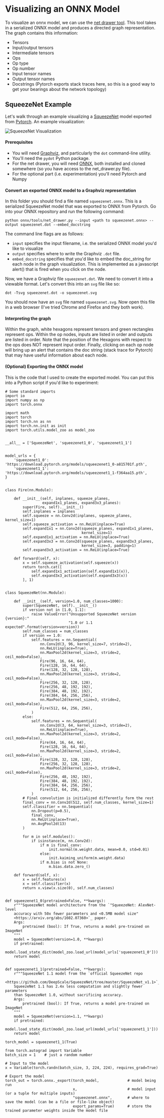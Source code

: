 Visualizing an ONNX Model
=========================

To visualize an onnx model, we can use the [net drawer tool](https://github.com/onnx/onnx/blob/master/onnx/tools/net_drawer.py). This tool takes in a serialized ONNX model and produces a directed graph representation. The graph contains this information:

* Tensors
 * Input/output tensors
 * Intermediate tensors
* Ops
 * Op type
 * Op number
 * Input tensor names
 * Output tensor names
 * Docstrings (Pytorch exports stack traces here, so this is a good way to get your bearings about the network topology)

## SqueezeNet Example

Let's walk through an example visualizing a [SqueezeNet](https://arxiv.org/abs/1602.07360) model exported from [Pytorch](https://github.com/bwasti/AICamera/blob/master/Exporting%20Squeezenet%20to%20mobile.ipynb). An example visualization:

![SqueezeNet Visualization](squeezenet.png)

#### Prerequisites
* You will need [Graphviz](http://www.graphviz.org/), and particularly the `dot` command-line utility.
* You'll need the `pydot` Python package.
* For the net drawer, you will need [ONNX](https://github.com/onnx/onnx), both installed and cloned somewhere (so you have access to the net_drawer.py file).
* For the optional part (i.e. experimentation) you'll need Pytorch and Numpy

#### Convert an exported ONNX model to a Graphviz representation

In this folder you should find a file named `squeezenet.onnx`. This is a serialized SqueezeNet model that was exported to ONNX from Pytorch. Go into your ONNX repository and run the following command:

    python onnx/tools/net_drawer.py --input <path to squeezenet.onnx> --output squeezenet.dot --embed_docstring
    
The command line flags are as follows:

- `input` specifies the input filename, i.e. the serialized ONNX model you'd like to visualize
- `output` specifies where to write the Graphviz `.dot` file.
- `embed_docstring` specifies that you'd like to embed the doc_string for each node in the graph visualization. This is implemented as a javascript alert() that is fired when you click on the node.

Now, we have a Graphviz file `squeezenet.dot`. We need to convert it into a viewable format. Let's convert this into an `svg` file like so:

    dot -Tsvg squeezenet.dot -o squeezenet.svg
    
You should now have an `svg` file named `squeezenet.svg`. Now open this file in a web browser (I've tried Chrome and Firefox and they both work).

#### Interpreting the graph

Within the graph, white hexagons represent tensors and green rectangles represent ops. Within the op nodes, inputs are listed in order and outputs are listed in order. Note that the position of the Hexagons with respect to the ops does NOT represent input order. Finally, clicking on each op node will bring up an alert that contains the doc string (stack trace for Pytorch) that may have useful information about each node.

#### (Optional) Exporting the ONNX model

This is the code that I used to create the exported model. You can put this into a Python script if you'd like to experiment:

    # Some standard imports
    import io
    import numpy as np
    import torch.onnx
    
    import math
    import torch
    import torch.nn as nn
    import torch.nn.init as init
    import torch.utils.model_zoo as model_zoo
    
    
    __all__ = ['SqueezeNet', 'squeezenet1_0', 'squeezenet1_1']
    
    
    model_urls = {
        'squeezenet1_0': 'https://download.pytorch.org/models/squeezenet1_0-a815701f.pth',
        'squeezenet1_1': 'https://download.pytorch.org/models/squeezenet1_1-f364aa15.pth',
    }
    
    
    class Fire(nn.Module):
    
        def __init__(self, inplanes, squeeze_planes,
                     expand1x1_planes, expand3x3_planes):
            super(Fire, self).__init__()
            self.inplanes = inplanes
            self.squeeze = nn.Conv2d(inplanes, squeeze_planes, kernel_size=1)
            self.squeeze_activation = nn.ReLU(inplace=True)
            self.expand1x1 = nn.Conv2d(squeeze_planes, expand1x1_planes,
                                       kernel_size=1)
            self.expand1x1_activation = nn.ReLU(inplace=True)
            self.expand3x3 = nn.Conv2d(squeeze_planes, expand3x3_planes,
                                       kernel_size=3, padding=1)
            self.expand3x3_activation = nn.ReLU(inplace=True)
    
        def forward(self, x):
            x = self.squeeze_activation(self.squeeze(x))
            return torch.cat([
                self.expand1x1_activation(self.expand1x1(x)),
                self.expand3x3_activation(self.expand3x3(x))
            ], 1)
    
    
    class SqueezeNet(nn.Module):
    
        def __init__(self, version=1.0, num_classes=1000):
            super(SqueezeNet, self).__init__()
            if version not in [1.0, 1.1]:
                raise ValueError("Unsupported SqueezeNet version {version}:"
                                 "1.0 or 1.1 expected".format(version=version))
            self.num_classes = num_classes
            if version == 1.0:
                self.features = nn.Sequential(
                    nn.Conv2d(3, 96, kernel_size=7, stride=2),
                    nn.ReLU(inplace=True),
                    nn.MaxPool2d(kernel_size=3, stride=2, ceil_mode=False),
                    Fire(96, 16, 64, 64),
                    Fire(128, 16, 64, 64),
                    Fire(128, 32, 128, 128),
                    nn.MaxPool2d(kernel_size=3, stride=2, ceil_mode=False),
                    Fire(256, 32, 128, 128),
                    Fire(256, 48, 192, 192),
                    Fire(384, 48, 192, 192),
                    Fire(384, 64, 256, 256),
                    nn.MaxPool2d(kernel_size=3, stride=2, ceil_mode=False),
                    Fire(512, 64, 256, 256),
                )
            else:
                self.features = nn.Sequential(
                    nn.Conv2d(3, 64, kernel_size=3, stride=2),
                    nn.ReLU(inplace=True),
                    nn.MaxPool2d(kernel_size=3, stride=2, ceil_mode=False),
                    Fire(64, 16, 64, 64),
                    Fire(128, 16, 64, 64),
                    nn.MaxPool2d(kernel_size=3, stride=2, ceil_mode=False),
                    Fire(128, 32, 128, 128),
                    Fire(256, 32, 128, 128),
                    nn.MaxPool2d(kernel_size=3, stride=2, ceil_mode=False),
                    Fire(256, 48, 192, 192),
                    Fire(384, 48, 192, 192),
                    Fire(384, 64, 256, 256),
                    Fire(512, 64, 256, 256),
                )
            # Final convolution is initialized differently form the rest
            final_conv = nn.Conv2d(512, self.num_classes, kernel_size=1)
            self.classifier = nn.Sequential(
                nn.Dropout(p=0.5),
                final_conv,
                nn.ReLU(inplace=True),
                nn.AvgPool2d(13)
            )
    
            for m in self.modules():
                if isinstance(m, nn.Conv2d):
                    if m is final_conv:
                        init.normal(m.weight.data, mean=0.0, std=0.01)
                    else:
                        init.kaiming_uniform(m.weight.data)
                    if m.bias is not None:
                        m.bias.data.zero_()
    
        def forward(self, x):
            x = self.features(x)
            x = self.classifier(x)
            return x.view(x.size(0), self.num_classes)
    
    
    def squeezenet1_0(pretrained=False, **kwargs):
        r"""SqueezeNet model architecture from the `"SqueezeNet: AlexNet-level
        accuracy with 50x fewer parameters and <0.5MB model size"
        <https://arxiv.org/abs/1602.07360>`_ paper.
        Args:
            pretrained (bool): If True, returns a model pre-trained on ImageNet
        """
        model = SqueezeNet(version=1.0, **kwargs)
        if pretrained:
            model.load_state_dict(model_zoo.load_url(model_urls['squeezenet1_0']))
        return model
    
    
    def squeezenet1_1(pretrained=False, **kwargs):
        r"""SqueezeNet 1.1 model from the `official SqueezeNet repo
        <https://github.com/DeepScale/SqueezeNet/tree/master/SqueezeNet_v1.1>`_.
        SqueezeNet 1.1 has 2.4x less computation and slightly fewer parameters
        than SqueezeNet 1.0, without sacrificing accuracy.
        Args:
            pretrained (bool): If True, returns a model pre-trained on ImageNet
        """
        model = SqueezeNet(version=1.1, **kwargs)
        if pretrained:
            model.load_state_dict(model_zoo.load_url(model_urls['squeezenet1_1']))
        return model
    
    torch_model = squeezenet1_1(True)
    
    from torch.autograd import Variable
    batch_size = 1    # just a random number
    
    # Input to the model
    x = Variable(torch.randn(batch_size, 3, 224, 224), requires_grad=True)
    
    # Export the model
    torch_out = torch.onnx._export(torch_model,             # model being run
                                   x,                       # model input (or a tuple for multiple inputs)
                                   "squeezenet.onnx",       # where to save the model (can be a file or file-like object)
                                   export_params=True)      # store the trained parameter weights inside the model file